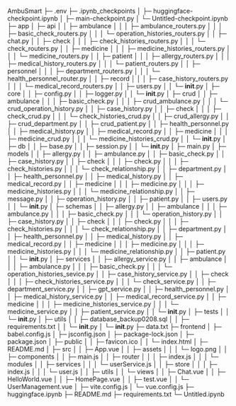 AmbuSmart
├─ .env
├─ .ipynb_checkpoints
│  ├─ huggingface-checkpoint.ipynb
│  ├─ main-checkpoint.py
│  └─ Untitled-checkpoint.ipynb
├─ app
│  ├─ api
│  │  ├─ ambulance
│  │  │  ├─ ambulance_routers.py
│  │  │  ├─ basic_check_routers.py
│  │  │  └─ operation_histories_routers.py
│  │  ├─ chat.py
│  │  ├─ check
│  │  │  ├─ check_histories_routers.py
│  │  │  └─ check_routers.py
│  │  ├─ medicine
│  │  │  ├─ medicine_histories_routers.py
│  │  │  └─ medicine_routers.py
│  │  ├─ patient
│  │  │  ├─ allergy_routers.py
│  │  │  ├─ medical_history_routers.py
│  │  │  └─ patient_routers.py
│  │  ├─ personnel
│  │  │  ├─ department_routers.py
│  │  │  └─ health_personnel_router.py
│  │  ├─ record
│  │  │  ├─ case_history_routers.py
│  │  │  └─ medical_record_routers.py
│  │  ├─ users.py
│  │  └─ __init__.py
│  ├─ core
│  │  ├─ config.py
│  │  ├─ logger.py
│  │  └─ __init__.py
│  ├─ crud
│  │  ├─ ambulance
│  │  │  ├─ basic_check.py
│  │  │  ├─ crud_ambulance.py
│  │  │  └─ crud_operation_history.py
│  │  ├─ case_history.py
│  │  ├─ check
│  │  │  ├─ check_crud.py
│  │  │  └─ check_histories_crud.py
│  │  ├─ crud_allergy.py
│  │  ├─ crud_department.py
│  │  ├─ crud_patient.py
│  │  ├─ health_personnel.py
│  │  ├─ medical_history.py
│  │  ├─ medical_record.py
│  │  ├─ medicine
│  │  │  ├─ medicine_crud.py
│  │  │  └─ medicine_histories_crud.py
│  │  └─ __init__.py
│  ├─ db
│  │  ├─ base.py
│  │  ├─ session.py
│  │  └─ __init__.py
│  ├─ main.py
│  ├─ models
│  │  ├─ allergy.py
│  │  ├─ ambulance.py
│  │  ├─ basic_check.py
│  │  ├─ case_history.py
│  │  ├─ check
│  │  │  ├─ check.py
│  │  │  ├─ check_histories.py
│  │  │  └─ check_relationship.py
│  │  ├─ department.py
│  │  ├─ health_personnel.py
│  │  ├─ medical_history.py
│  │  ├─ medical_record.py
│  │  ├─ medicine
│  │  │  ├─ medicine.py
│  │  │  ├─ medicine_histories.py
│  │  │  └─ medicine_relationship.py
│  │  ├─ message.py
│  │  ├─ operation_history.py
│  │  ├─ patient.py
│  │  ├─ users.py
│  │  └─ __init__.py
│  ├─ schemas
│  │  ├─ allergy.py
│  │  ├─ ambulance
│  │  │  ├─ ambulance.py
│  │  │  ├─ basic_check.py
│  │  │  └─ operation_history.py
│  │  ├─ case_history.py
│  │  ├─ check
│  │  │  ├─ check.py
│  │  │  ├─ check_histories.py
│  │  │  └─ check_relationship.py
│  │  ├─ department.py
│  │  ├─ health_personnel.py
│  │  ├─ medical_history.py
│  │  ├─ medical_record.py
│  │  ├─ medicine
│  │  │  ├─ medicine.py
│  │  │  ├─ medicine_histories.py
│  │  │  └─ medicine_relationship.py
│  │  ├─ patient.py
│  │  └─ __init__.py
│  ├─ services
│  │  ├─ allergy_service.py
│  │  ├─ ambulance
│  │  │  ├─ ambulance.py
│  │  │  ├─ basic_check.py
│  │  │  └─ operation_histories_sevice.py
│  │  ├─ case_history_service.py
│  │  ├─ check
│  │  │  ├─ check_histories_service.py
│  │  │  └─ check_service.py
│  │  ├─ department_service.py
│  │  ├─ gpt_service.py
│  │  ├─ health_personnel.py
│  │  ├─ medical_history_service.py
│  │  ├─ medical_record_service.py
│  │  ├─ medicine
│  │  │  ├─ medicine_histories_service.py
│  │  │  └─ medicine_service.py
│  │  ├─ patient_service.py
│  │  └─ __init__.py
│  ├─ tests
│  │  └─ __init__.py
│  ├─ utils
│  │  ├─ database_backup0208.sql
│  │  ├─ requirements.txt
│  │  └─ __init__.py
│  └─ __init__.py
├─ data.txt
├─ frontend
│  ├─ babel.config.js
│  ├─ jsconfig.json
│  ├─ package-lock.json
│  ├─ package.json
│  ├─ public
│  │  ├─ favicon.ico
│  │  └─ index.html
│  ├─ README.md
│  ├─ src
│  │  ├─ App.vue
│  │  ├─ assets
│  │  │  └─ logo.png
│  │  ├─ components
│  │  ├─ main.js
│  │  ├─ router
│  │  │  ├─ index.js
│  │  │  └─ modules
│  │  ├─ services
│  │  │  └─ userService.js
│  │  ├─ store
│  │  │  ├─ index.js
│  │  │  └─ user.js
│  │  ├─ utils
│  │  └─ views
│  │     ├─ Chat.vue
│  │     ├─ HelloWorld.vue
│  │     ├─ HomePage.vue
│  │     ├─ test.vue
│  │     └─ UserManagement.vue
│  ├─ vite.config.js
│  └─ vue.config.js
├─ huggingface.ipynb
├─ README.md
├─ requirements.txt
└─ Untitled.ipynb